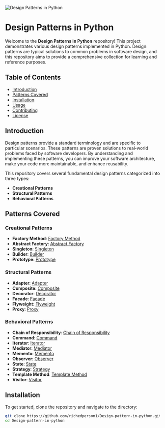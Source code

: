 ![Design Patterns in Python](https://repository-images.githubusercontent.com/402234324/6f1d6f80-7e0a-11eb-8521-3f08a0e2f7ff)

# Design Patterns in Python

Welcome to the **Design Patterns in Python** repository! This project demonstrates various design patterns implemented in Python. Design patterns are typical solutions to common problems in software design, and this repository aims to provide a comprehensive collection for learning and reference purposes.

## Table of Contents

- [Introduction](#introduction)
- [Patterns Covered](#patterns-covered)
- [Installation](#installation)
- [Usage](#usage)
- [Contributing](#contributing)
- [License](#license)

## Introduction

Design patterns provide a standard terminology and are specific to particular scenarios. These patterns are proven solutions to real-world problems faced by software developers. By understanding and implementing these patterns, you can improve your software architecture, make your code more maintainable, and enhance reusability.

This repository covers several fundamental design patterns categorized into three types:

- **Creational Patterns**
- **Structural Patterns**
- **Behavioral Patterns**

## Patterns Covered

### Creational Patterns

- **Factory Method**: [Factory Method](./creational/factory_method.py)
- **Abstract Factory**: [Abstract Factory](./creational/abstract_factory.py)
- **Singleton**: [Singleton](./creational/singleton.py)
- **Builder**: [Builder](./creational/builder.py)
- **Prototype**: [Prototype](./creational/prototype.py)

### Structural Patterns

- **Adapter**: [Adapter](./structural/adapter.py)
- **Composite**: [Composite](./structural/composite.py)
- **Decorator**: [Decorator](./structural/decorator.py)
- **Facade**: [Facade](./structural/facade.py)
- **Flyweight**: [Flyweight](./structural/flyweight.py)
- **Proxy**: [Proxy](./structural/proxy.py)

### Behavioral Patterns

- **Chain of Responsibility**: [Chain of Responsibility](./behavioral/chain_of_responsibility.py)
- **Command**: [Command](./behavioral/command.py)
- **Iterator**: [Iterator](./behavioral/iterator.py)
- **Mediator**: [Mediator](./behavioral/mediator.py)
- **Memento**: [Memento](./behavioral/memento.py)
- **Observer**: [Observer](./behavioral/observer.py)
- **State**: [State](./behavioral/state.py)
- **Strategy**: [Strategy](./behavioral/strategy.py)
- **Template Method**: [Template Method](./behavioral/template_method.py)
- **Visitor**: [Visitor](./behavioral/visitor.py)

## Installation

To get started, clone the repository and navigate to the directory:

```sh
git clone https://github.com/richedperson1/Design-pattern-in-python.git
cd Design-pattern-in-python
```
